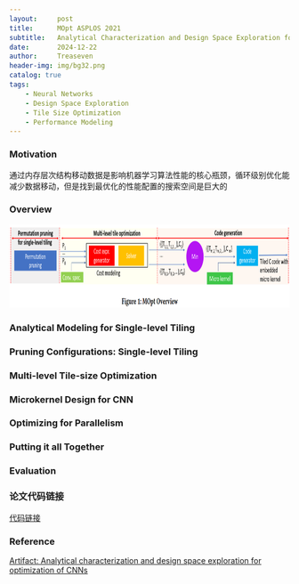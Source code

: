 ```yaml
---
layout:     post
title:      MOpt ASPLOS 2021
subtitle:   Analytical Characterization and Design Space Exploration for Optimization of CNNs
date:       2024-12-22
author:     Treaseven
header-img: img/bg32.png
catalog: true
tags:
    - Neural Networks
    - Design Space Exploration
    - Tile Size Optimization
    - Performance Modeling
---
```


### Motivation
通过内存层次结构移动数据是影响机器学习算法性能的核心瓶颈，循环级别优化能减少数据移动，但是找到最优化的性能配置的搜索空间是巨大的

### Overview

<img width="1000" height="150" src="../img/post-mopt.png">


### Analytical Modeling for Single-level Tiling


### Pruning Configurations: Single-level Tiling


### Multi-level Tile-size Optimization

### Microkernel Design for CNN


### Optimizing for Parallelism

### Putting it all Together

### Evaluation


### 论文代码链接
[代码链接](https://github.com/HPCRL/ASPLOS_artifact)

### Reference
[Artifact: Analytical characterization and design space exploration for optimization of CNNs](https://dl.acm.org/doi/pdf/10.1145/3445814.3446759)